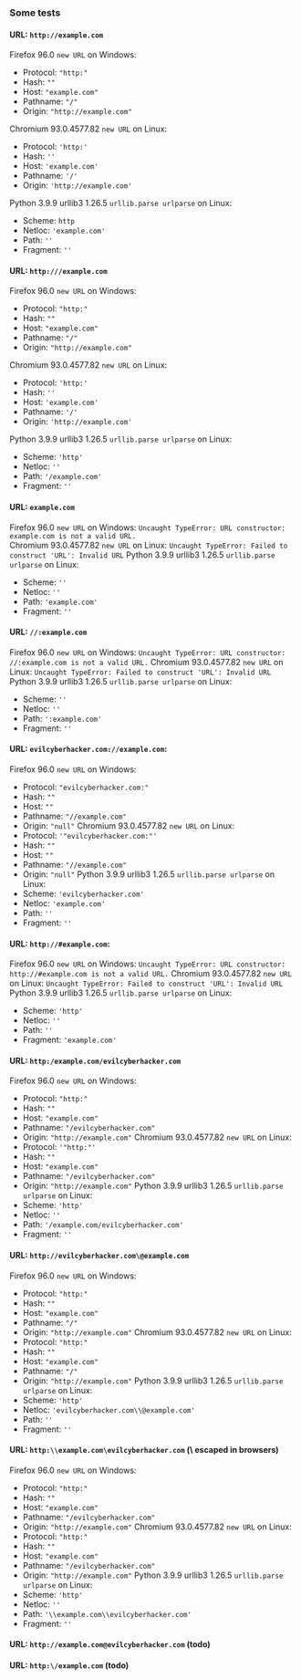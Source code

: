 ### Some tests
#### URL: `http://example.com`
Firefox 96.0 `new URL` on Windows: 
  - Protocol: `"http:"`
  - Hash: `""`
  - Host: `"example.com"`
  - Pathname: `"/"`
  - Origin: `"http://example.com"`

Chromium 93.0.4577.82 `new URL` on Linux:
  - Protocol: `'http:'`
  - Hash: `''`
  - Host: `'example.com'`
  - Pathname: `'/'`
  - Origin: `'http://example.com'`
 
Python 3.9.9 urllib3 1.26.5 `urllib.parse urlparse` on Linux:
  - Scheme: `http`
  - Netloc: `'example.com'`
  - Path: `''`
  - Fragment: `''`

#### URL: `http:///example.com`
Firefox 96.0 `new URL` on Windows: 
  - Protocol: `"http:"`
  - Hash: `""`
  - Host: `"example.com"`
  - Pathname: `"/"`
  - Origin: `"http://example.com"`

Chromium 93.0.4577.82 `new URL` on Linux:
  - Protocol: `'http:'`
  - Hash: `''`
  - Host: `'example.com'`
  - Pathname: `'/'`
  - Origin: `'http://example.com'`

Python 3.9.9 urllib3 1.26.5 `urllib.parse urlparse` on Linux:
  - Scheme: `'http'`
  - Netloc: `''`
  - Path: `'/example.com'`
  - Fragment: `''`
 
 #### URL: `example.com`
Firefox 96.0 `new URL` on Windows: `Uncaught TypeError: URL constructor: example.com is not a valid URL.` <br>
Chromium 93.0.4577.82 `new URL` on Linux: `Uncaught TypeError: Failed to construct 'URL': Invalid URL`
Python 3.9.9 urllib3 1.26.5 `urllib.parse urlparse` on Linux: 
  - Scheme: `''`
  - Netloc: `''`
  - Path: `'example.com'`
  - Fragment: `''`

#### URL: `//:example.com`
Firefox 96.0 `new URL` on Windows: `Uncaught TypeError: URL constructor: //:example.com is not a valid URL.`
Chromium 93.0.4577.82 `new URL` on Linux: `Uncaught TypeError: Failed to construct 'URL': Invalid URL`
Python 3.9.9 urllib3 1.26.5 `urllib.parse urlparse` on Linux: 
  - Scheme: `''`
  - Netloc: `''`
  - Path: `':example.com'`
  - Fragment: `''`

#### URL: `evilcyberhacker.com://example.com`:
Firefox 96.0 `new URL` on Windows: 
  - Protocol: `"evilcyberhacker.com:"`
  - Hash: `""`
  - Host: `""`
  - Pathname: `"//example.com"`
  - Origin: `"null"`
Chromium 93.0.4577.82 `new URL` on Linux:
  - Protocol: `'"evilcyberhacker.com:"'`
  - Hash: `""`
  - Host: `""`
  - Pathname: `"//example.com"`
  - Origin: `"null"`
Python 3.9.9 urllib3 1.26.5 `urllib.parse urlparse` on Linux: 
  - Scheme: `'evilcyberhacker.com'`
  - Netloc: `'example.com'`
  - Path: `''`
  - Fragment: `''`

#### URL: `http://#example.com`:
Firefox 96.0 `new URL` on Windows: `Uncaught TypeError: URL constructor: http://#example.com is not a valid URL.`
Chromium 93.0.4577.82 `new URL` on Linux: `Uncaught TypeError: Failed to construct 'URL': Invalid URL`
Python 3.9.9 urllib3 1.26.5 `urllib.parse urlparse` on Linux: 
  - Scheme: `'http'`
  - Netloc: `''`
  - Path: `''`
  - Fragment: `'example.com'`

#### URL: `http:/example.com/evilcyberhacker.com`
Firefox 96.0 `new URL` on Windows: 
  - Protocol: `"http:"`
  - Hash: `""`
  - Host: `"example.com"`
  - Pathname: `"/evilcyberhacker.com"`
  - Origin: `"http://example.com"`
Chromium 93.0.4577.82 `new URL` on Linux:
  - Protocol: `'"http:"'`
  - Hash: `""`
  - Host: `"example.com"`
  - Pathname: `"/evilcyberhacker.com"`
  - Origin: `"http://example.com"`
Python 3.9.9 urllib3 1.26.5 `urllib.parse urlparse` on Linux: 
  - Scheme: `'http'`
  - Netloc: `''`
  - Path: `'/example.com/evilcyberhacker.com'`
  - Fragment: `''`
 #### URL: `http://evilcyberhacker.com\@example.com`
 Firefox 96.0 `new URL` on Windows:
  - Protocol: `"http:"`
  - Hash: `""`
  - Host: `"example.com"`
  - Pathname: `"/"`
  - Origin: `"http://example.com"`
Chromium 93.0.4577.82 `new URL` on Linux:
  - Protocol: `"http:"`
  - Hash: `""`
  - Host: `"example.com"`
  - Pathname: `"/"`
  - Origin: `"http://example.com"`
Python 3.9.9 urllib3 1.26.5 `urllib.parse urlparse` on Linux: 
  - Scheme: `'http'`
  - Netloc: `'evilcyberhacker.com\\@example.com'`
  - Path: `''`
  - Fragment: `''`
#### URL: `http:\\example.com\evilcyberhacker.com` (\ escaped in browsers)
 Firefox 96.0 `new URL` on Windows:
  - Protocol: `"http:"`
  - Hash: `""`
  - Host: `"example.com"`
  - Pathname: `"/evilcyberhacker.com"`
  - Origin: `"http://example.com"`
Chromium 93.0.4577.82 `new URL` on Linux:
  - Protocol: `"http:"`
  - Hash: `""`
  - Host: `"example.com"`
  - Pathname: `"/evilcyberhacker.com"`
  - Origin: `"http://example.com"`
Python 3.9.9 urllib3 1.26.5 `urllib.parse urlparse` on Linux: 
  - Scheme: `'http'`
  - Netloc: `''`
  - Path: `'\\example.com\\evilcyberhacker.com'`
  - Fragment: `''`
#### URL: `http://example.com@evilcyberhacker.com` (todo)
#### URL: `http:\/example.com` (todo)
